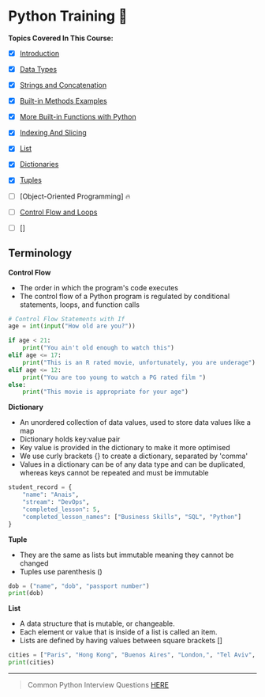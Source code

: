 # Python Training :snake:

**Topics Covered In This Course:**

- [x] [Introduction](introduction.md)
- [x] [Data Types](variables.py)
- [x] [Strings and Concatenation](string_casting.py)
- [x] [Built-in Methods Examples](string_casting.py) 
- [x] [More Built-in Functions with Python](https://docs.python.org/3/library/functions.html)
- [x] [Indexing And Slicing](string_casting.py)
- [x] [List](lists.py)
- [x] [Dictionaries](dictionaries.py)
- [x] [Tuples](tuples.py)
- [ ]  [Object-Oriented Programming] :fire:
- [ ] [Control Flow and Loops](control_flow.py)
- [ ] []


## **Terminology**
**Control Flow**
- The order in which the program's code executes
- The control flow of a Python program is regulated by conditional statements, loops, and function calls

```python
# Control Flow Statements with If
age = int(input("How old are you?"))

if age < 21:
    print("You ain't old enough to watch this")
elif age <= 17:
    print("This is an R rated movie, unfortunately, you are underage")
elif age <= 12:
    print("You are too young to watch a PG rated film ")
else:
    print("This movie is appropriate for your age")
```

**Dictionary**
- An unordered collection of data values, used to store data values like a map
- Dictionary holds key:value pair
- Key value is provided in the dictionary to make it more optimised
- We use curly brackets {} to create a dictionary, separated by 'comma'
- Values in a dictionary can be of any data type and can be duplicated, whereas keys cannot be repeated and must be immutable

```python
student_record = {
    "name": "Anais",
    "stream": "DevOps",
    "completed_lesson": 5,
    "completed_lesson_names": ["Business Skills", "SQL", "Python"]
}
```

**Tuple**
- They are the same as lists but immutable meaning they cannot be changed
- Tuples use parenthesis ()

```python
dob = ("name", "dob", "passport number")
print(dob)
```

**List**
- A data structure that is mutable, or changeable.
- Each element or value that is inside of a list is called an item.
- Lists are defined by having values between square brackets []

```python
cities = ["Paris", "Hong Kong", "Buenos Aires", "London,", "Tel Aviv", "Amsterdam"]
print(cities)
```
---

> Common Python Interview Questions [HERE](https://www.guru99.com/python-interview-questions-answers.html)


